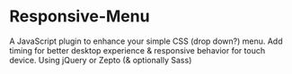 Responsive-Menu
===============

A JavaScript plugin to enhance your simple CSS (drop down?) menu. Add timing for better desktop experience &amp; responsive behavior for touch device. Using jQuery or Zepto (&amp; optionally Sass)